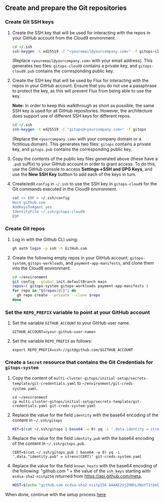## Create and prepare the Git repositories
### Create Git SSH keys
1. Create the SSH key that will be used for interacting with the repos in your
   GitHub account from the Cloud9 environment.
   ```bash
   cd ~/.ssh
   ssh-keygen -t ed25519 -C "<youremail@yourcompany.com>" -f gitops-cloud9
   ```
   (Replace `<youremail@yourcompany.com>` with your email address).
   This generates two files: `gitops-cloud9` contains a private key, and `gitops-cloud9.pub` contains the corresponding public key.

2. Create the SSH key that will be used by Flux for interacting
   with the repos in your GitHub account. Ensure that you do not use a
   passphrase to protect the key, as this will prevent Flux from being able to use
   the key.

   **Note:** In order to keep this walkthrough as short as possible, the same SSH
   key is used for all GitHub repositories. However, the architecture does support
   use of different SSH keys for different repos.
   ```bash
   cd ~/.ssh
   ssh-keygen -t ed25519 -C "gitops@<yourcompany.com>" -f gitops
   ```
   (Replace the `<yourcompany.com>` with your company domain or a fictitious domain).
   This generates two files: `gitops` contains a private key, and `gitops.pub` contains the corresponding public key.

3. Copy the contents of the public key files generated above (these have a `.pub` suffix) to your GitHub account in order to
   grant access. To do this, use the GitHub console to access **Settings->SSH and GPG Keys**,
   and use the **New SSH Key** buttton to add each of the keys in turn.

4. Create/edit `config` in `~/.ssh` to use the SSH key in `gitops-cloud9` for
   the Git commands executed in the Cloud9 environment.
   ```bash
   cat << EOF > ~/.ssh/config
   Host github.com
   AddKeysToAgent yes
   IdentityFile ~/.ssh/gitops-cloud9
   EOF
   ```
   
### Create Git repos

1. Log in with the Github CLI using:
   ```bash
   gh auth login -p ssh -h GitHub.com
   ```
<!--
   3. For the SSH public key, choose **/home/ubuntu/.ssh/gitops-cloud9.pub**.
-->

2. Create the following empty repos in your GitHub account: `gitops-system`,
   `gitops-workloads`, and `payment-app-manifests`, and clone them
   into the Cloud9 environment.
   ```bash
   cd ~/environment
   git config --global init.defaultBranch main
   repos=( gitops-system gitops-workloads payment-app-manifests )
   for repo in "${repos[@]}"; do
     gh repo create --private --clone $repo
   done
   ```
   
### Set the `REPO_PREFIX` variable to point at your GitHub account

1. Set the variable `GITHUB_ACCOUNT` to your GitHub user name.
   ```
   GITHUB_ACCOUNT=<your-github-user-name>
   ```
2. Set the variable `REPO_PREFIX` as follows:
   ```
   export REPO_PREFIX=ssh://git@github.com/$GITHUB_ACCOUNT
   ```


### Create a `Secret` resource that contains the Git Credentials for `gitops-system`

1. Copy the content of
   `multi-cluster-gitops/initial-setup/secrets-template/git-credentials.yaml` to
   `~/environment/git-creds-system.yaml`.
   ```
   cd ~/environment
   cp multi-cluster-gitops/initial-setup/secrets-template/git-credentials.yaml git-creds-system.yaml
   ```

2. Replace the value for the field `identity` with the base64
   encoding of the content in `~/.ssh/gitops`
   ```bash
   KEY=$(cat ~/.ssh/gitops | base64 -w 0) yq -i '.data.identity = strenv(KEY)' git-creds-system.yaml
   ```

3. Replace the value for the field `identity.pub` with the base64 encoding of
   the content in `~/.ssh/gitops.pub`.
   ```
   CERT=$(cat ~/.ssh/gitops.pub | base64 -w 0) yq -i '.data."identity.pub" = strenv(CERT)' git-creds-system.yaml
   ```

4. Replace the value for the field `known_hosts` with the base64 encoding of the
   following: "github.com " + the value of the `ssh_keys` starting with
   `ecdsa-sha2-nistp256` returned from https://api.github.com/meta.

   ```bash
   HOST=$(echo "github.com ecdsa-sha2-nistp256 AAAAE2VjZHNhLXNoYTItbmlzdHAyNTYAAAAIbmlzdHAyNTYAAABBBEmKSENjQEezOmxkZMy7opKgwFB9nkt5YRrYMjNuG5N87uRgg6CLrbo5wAdT/y6v0mKV0U2w0WZ2YB/++Tpockg=" | base64 -w 0) yq -i '.data.known_hosts = strenv(HOST)' git-creds-system.yaml
   ```

When done, continue with the setup process [here](../../README.md#populate-and-update-the-repositories)
